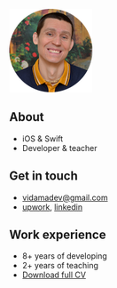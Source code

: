 ![profile](/profile.png)

## About

- iOS & Swift
- Developer & teacher

## Get in touch

- vidamadev@gmail.com
- [upwork](https://www.upwork.com/freelancers/~0173f3482917f3065f/), [linkedin](https://www.linkedin.com/in/vadim-r-192357a3/)

## Work experience

- 8+ years of developing
- 2+ years of teaching
- [Download full CV](https://drive.google.com/file/d/12hYIy27PC2ErUJNlFuHDIkrvRiO0vjUk/view)
